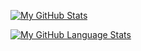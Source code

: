 

[![My GitHub Stats](https://github-readme-stats.vercel.app/api/?username=VincentA55&count_private=true&theme=tokyonight&showicons=true)]()


[![My GitHub Language Stats](https://github-readme-stats.vercel.app/api/top-langs/?username=VincentA55&langs_count=5&theme=tokyonight)]()


<!---
VincentA55/VincentA55 is a ✨ special ✨ repository because its `README.md` (this file) appears on your GitHub profile.
You can click the Preview link to take a look at your changes.
--->
